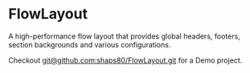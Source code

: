 # FlowLayout

A high-performance flow layout that provides global headers, footers, section backgrounds and various configurations.

Checkout [git@github.com:shaps80/FlowLayout.git](FlowLayoutDemo) for a Demo project.
